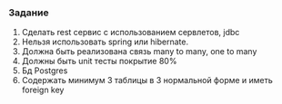 ### Задание
1. Сделать rest сервис с использованием сервлетов, jdbc
2. Нельзя использовать spring или hibernate.
3. Должна быть реализована связь many to many, one to many
4. Должны быть unit тесты покрытие 80%
6. Бд Postgres
7. Содержать минимум 3 таблицы в 3 нормальной форме и иметь foreign key
